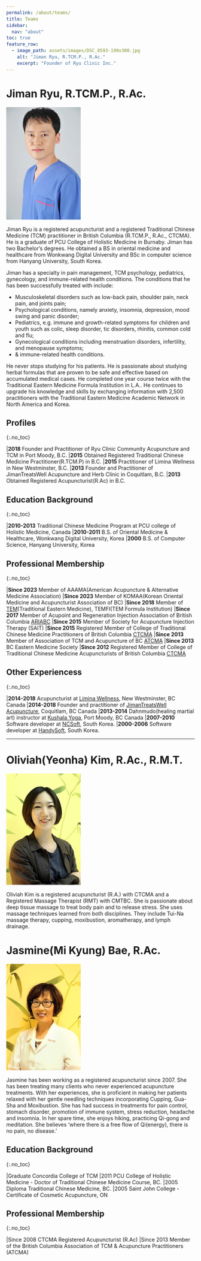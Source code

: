 ```yaml
---
permalink: /about/teams/
title: Teams
sidebar:
  nav: "about"
toc: true
feature_row:
  - image_path: assets/images/DSC_8593-199x300.jpg
    alt: "Jiman Ryu, R.TCM.P., R.Ac."
    excerpt: "Founder of Ryu Clinic Inc."
---
```


# Jiman Ryu, R.TCM.P., R.Ac.

![Jiman Ryu](/assets/images/DSC_8593-199x300.jpg)

Jiman Ryu is a registered acupuncturist and a registered Traditional Chinese Medicine (TCM) practitioner in British Columbia (R.TCM.P., R.Ac., CTCMA). He is a graduate of PCU College of Holistic Medicine in Burnaby. Jiman has two Bachelor’s degrees. He obtained a BS in oriental medicine and healthcare from Wonkwang Digital University and BSc in computer science from Hanyang University, South Korea.

Jiman has a specialty in pain management, TCM psychology, pediatrics, gynecology, and immune-related health conditions. The conditions that he has been successfully treated with include:

- Musculoskeletal disorders such as low-back pain, shoulder pain, neck pain, and joints pain;
- Psychological conditions, namely anxiety, insomnia, depression, mood swing and panic disorder;
- Pediatrics, e.g. immune and growth-related symptoms for children and youth such as colic, sleep disorder, tic disorders, rhinitis, common cold and flu;
- Gynecological conditions including menstruation disorders, infertility, and menopause symptoms;
- & immune-related health conditions.

He never stops studying for his patients. He is passionate about studying herbal formulas that are proven to be safe and effective based on accumulated medical cases. He completed one year course twice with the Traditional Eastern Medicine Formula Institution in L.A.. He continues to upgrade his knowledge and skills by exchanging information with 2,500 practitioners with the Traditional Eastern Medicine Academic Network in North America and Korea.

## Profiles

{:.no_toc}

|**2018** Founder and Practitioner of Ryu Clinic Community Acupuncture and TCM in Port Moody, B.C.
|**2015** Obtained Registered Traditional Chinese Medicine Practitioner(R.TCM.P) in B.C.
|**2015** Practitioner of Limina Wellness in New Westminster, B.C.
|**2013** Founder and Practitioner of JimanTreatsWell Acupuncture and Herb Clinic in Coquitlam, B.C.
|**2013** Obtained Registered Acupuncturist(R.Ac) in B.C.

## Education Background

{:.no_toc}

|**2010-2013** Traditional Chinese Medicine Program at PCU college of Holistic Medicine, Canada
|**2010-2011** B.S. of Oriental Medicine & Healthcare, Wonkwang Digital University, Korea
|**2000** B.S. of Computer Science, Hanyang University, Korea

## Professional Membership

{:.no_toc}

|**Since 2023** Member of AAAMA(American Acupuncture & Alternative Medicine Association)
|**Since 2023** Member of KOMAA(Korean Oriental Medicine and Acupuncturist Association of BC)
|**Since 2018** Member of [TEM](https://temist.com)(Traditional Eastern Medicine), TEMFI(TEM Formula Institution)
|**Since 2017** Member of Acupoint and Regeneration Injection Association of British Columbia [ARIABC](http://ariabc.org)
|**Since 2015** Member of Society for Acupuncture Injection Therapy (SAIT)
|**Since 2015** Registered Member of College of Traditional Chinese Medicine Practitioners of British Columbia [CTCMA](http://ctcma.bc.ca)
|**Since 2013** Member of Association of TCM and Acupuncture of BC [ATCMA](http://atcma.org)
|**Since 2013** BC Eastern Medicine Society
|**Since 2012** Registered Member of College of Traditional Chinese Medicine Acupuncturists of British Columbia [CTCMA](http://ctcma.bc.ca)

## Other Experiencess

{:.no_toc}

|**2014-2018** Acupuncturist at [Limina Wellness](https://www.liminawellness.com/), New Westminster, BC Canada
|**2014-2018** Founder and practitioner of [JimanTreatsWell Acupuncture](http://jimantreatswell.com), Coquitlam, BC Canada
|**2013-2014** Dahnmudo(healing martial art) instructor at [Kushala Yoga](https://kushalayoga.com), Port Moody, BC Canada
|**2007-2010** Software developer at [NCSoft](http://global.ncsoft.com/global/), South Korea.
|**2000-2006** Software developer at [HandySoft](http://www.handysoft.co.kr/en/), South Korea.

---

# Oliviah(Yeonha) Kim, R.Ac., R.M.T.

![Oliviah](/assets/images/oliviah.jpg)

Oliviah Kim is a registered acupuncturist (R.A.) with CTCMA and a Registered Massage Therapist (RMT) with CMTBC. She is passionate about deep tissue massage to treat body pain and to release stress. She uses massage techniques learned from both disciplines. They include Tui-Na massage therapy, cupping, moxibustion, aromatherapy, and lymph drainage.

# Jasmine(Mi Kyung) Bae, R.Ac.

![Jasmine](/assets/images/jasmine.jpg)

Jasmine has been working as a registered acupuncturist since 2007. She has been treating many clients who never experienced acupuncture treatments. With her experiences, she is proficient in making her patients relaxed with her gentle needling techniques incorporating Cupping, Gua-Sha and Moxibustion. She has had success in treatments for pain control, stomach disorder, promotion of immune system, stress reduction, headache and insomnia. In her spare time, she enjoys hiking, practicing Qi-gong and meditation. She believes ‘where there is a free flow of Qi(energy), there is no pain, no disease.’

## Education Background

{:.no_toc}

|Graduate Concordia College of TCM
|2011 PCU College of Holistic Medicine - Doctor of Traditional Chinese Medicine Course, BC.
|2005 Diploma Traditional Chinese Medicine, BC.
|2005 Saint John College - Certificate of Cosmetic Acupuncture, ON

## Professional Membership

{:.no_toc}

|Since 2008 CTCMA Registered Acupuncturist (R.Ac)
|Since 2013 Member of the British Columbia Association of TCM & Acupuncture Practitioners (ATCMA)
